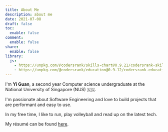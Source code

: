 ```yaml
---
title: About Me
description: about me
date: 2021-07-08
draft: false
toc: 
  enable: false
comment: 
  enable: false
share:
  enable: false
library:
  js: 
    - https://unpkg.com/@codersrank/skills-chart@0.9.21/codersrank-skills-chart.min.js
    - https://unpkg.com/@codersrank/education@0.9.12/codersrank-education.min.js
---
```


I'm **Yi Guan**, a second year Computer science undergraduate at the National University of Singapore (NUS) :singapore:. 

I'm passionate about Software Engineering and love to build projects that are performant and easy to use.

In my free time, I like to run, play volleyball and read up on the latest tech.

My résumé can be found [here](/docs/resume.pdf).
